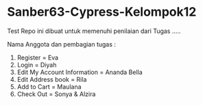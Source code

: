 # Sanber63-Cypress-Kelompok12
Test Repo ini dibuat untuk memenuhi penilaian dari Tugas .....

Nama Anggota dan pembagian tugas : 
1. Register = Eva
2. Login = Diyah
3. Edit My Account Information = Ananda Bella
4. Edit Address book = Rila
5. Add to Cart = Maulana
6. Check Out = Sonya & Alzira